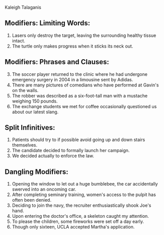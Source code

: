Kaleigh Talaganis
## Modifiers: Limiting Words:

1. Lasers only destroy the target, leaving the surrounding healthy tissue intact.
2. The turtle only makes progress when it sticks its neck out.

## Modifiers: Phrases and Clauses:

3. The soccer player returned to the clinic where he had undergone emergency surgery in 2004 in a limousine sent by Adidas.
4. There are many pictures of comedians who have performed at Gavin's on the walls.
5. The robber was described as a six-foot-tall man with a mustache weighing 150 pounds.
6. The exchange students we met for coffee occasionally questioned us about our latest slang.

## Split Infinitives:

1. Patients should try to if possible avoid going up and down stairs themselves.
2. The candidate decided to formally launch her campaign.
3. We decided actually to enforce the law.

## Dangling Modifiers:

1. Opening the window to let out a huge bumblebee, the car accidentally swerved into an oncoming car.
2. After completing seminary training, women's access to the pulpit has often been denied.
3. Deciding to join the navy, the recruiter enthusiastically shook Joe's hand.
4. Upon entering the doctor's office, a skeleton caught my attention.
5. To please the children, some fireworks were set off a day early.
6. Though only sixteen, UCLA accepted Martha's application.